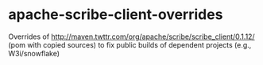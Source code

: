 apache-scribe-client-overrides
==============================

Overrides of http://maven.twttr.com/org/apache/scribe/scribe_client/0.1.12/ (pom with copied sources) to fix public builds of dependent projects (e.g., W3i/snowflake)